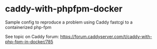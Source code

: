 # caddy-with-phpfpm-docker

Sample config to reproduce a problem using Caddy fastcgi to a containerized php-fpm

See topic on Caddy forum: https://forum.caddyserver.com/t/caddy-with-php-fpm-in-docker/785


